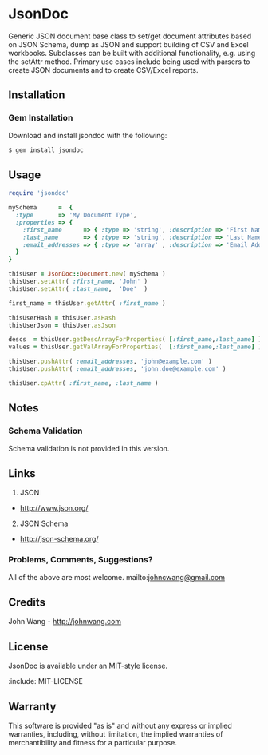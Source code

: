 JsonDoc
=======

Generic JSON document base class to set/get document attributes based on JSON Schema, dump as JSON and support building of CSV and Excel workbooks. Subclasses can be built with additional functionality, e.g. using the setAttr method. Primary use cases include being used with parsers to create JSON documents and to create CSV/Excel reports.

## Installation

### Gem Installation

Download and install jsondoc with the following:

```sh
$ gem install jsondoc
```

## Usage

```ruby
require 'jsondoc'

mySchema      =  {
  :type       => 'My Document Type',
  :properties => {
    :first_name      => { :type => 'string', :description => 'First Name', :default => '' },
    :last_name       => { :type => 'string', :description => 'Last Name',  :default => '' },
    :email_addresses => { :type => 'array' , :description => 'Email Addresses', :default => [] }
  }
}

thisUser = JsonDoc::Document.new( mySchema )
thisUser.setAttr( :first_name, 'John' )
thisUser.setAttr( :last_name,  'Doe'  )

first_name = thisUser.getAttr( :first_name )

thisUserHash = thisUser.asHash
thisUserJson = thisUser.asJson

descs  = thisUser.getDescArrayForProperties( [:first_name,:last_name] )
values = thisUser.getValArrayForProperties(  [:first_name,:last_name] )

thisUser.pushAttr( :email_addresses, 'john@example.com' )
thisUser.pushAttr( :email_addresses, 'john.doe@example.com' )

thisUser.cpAttr( :first_name, :last_name )
```

## Notes

### Schema Validation

Schema validation is not provided in this version.

## Links

1. JSON
  * http://www.json.org/
2. JSON Schema
  * http://json-schema.org/

### Problems, Comments, Suggestions?

All of the above are most welcome. mailto:johncwang@gmail.com

## Credits

John Wang - http://johnwang.com

## License

JsonDoc is available under an MIT-style license.

:include: MIT-LICENSE 

## Warranty

This software is provided "as is" and without any express or implied warranties, including, without limitation, the implied warranties of merchantibility and fitness for a particular purpose.
